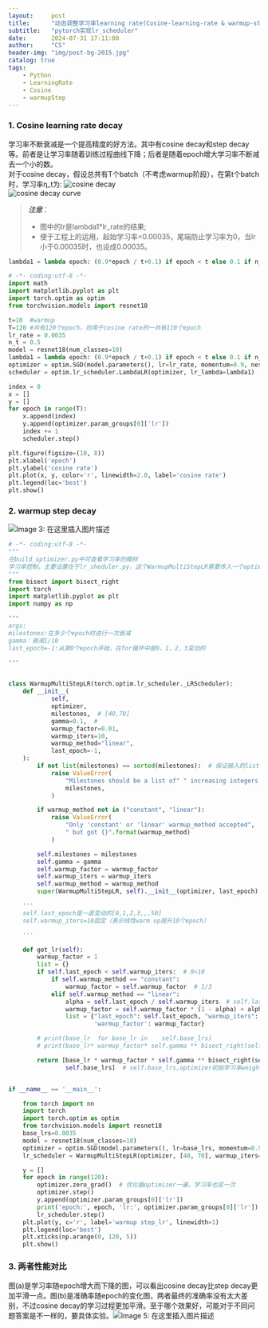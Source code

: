 ```yaml
---
layout:     post
title:      "动态调整学习率learning rate(Cosine-learning-rate & warmup-step-decay)"
subtitle:   "pytorch实现lr_scheduler"
date:       2024-07-31 17:11:00
author:     "CS"
header-img: "img/post-bg-2015.jpg"
catalog: true
tags:
    - Python
    - LearningRate
    - Cosine
    - warmupStep
---
```


### 1. Cosine learning rate decay

学习率不断衰减是一个提高精度的好方法。其中有cosine decay和step decay等。前者是让学习率随着训练过程曲线下降；后者是随着epoch增大学习率不断减去一个小的数。  
对于cosine decay，假设总共有T个batch（不考虑warmup阶段），在第t个batch时，学习率η\_t为:
![cosine decay](https://i-blog.csdnimg.cn/blog_migrate/aa9e8828f2e7696d40a0472585a7f34a.jpeg)  
![cosine decay curve](https://i-blog.csdnimg.cn/blog_migrate/a053ee6359837c0a642417ec033d1b49.png)

> ___注意___：
> - 图中的lr是lambda1\*lr\_rate的结果;
> - 便于工程上的运用，起始学习率=0.00035，尾端防止学习率为0，当lr小于0.00035时，也设成0.00035。

``` python
lambda1 = lambda epoch: (0.9*epoch / t+0.1) if epoch < t else 0.1 if n_t * (1+math.cos(math.pi*(epoch - t)/(T-t)))<0.1 else n_t * (1+math.cos(math.pi*(epoch - t)/(T-t)))
```

``` python
# -*- coding:utf-8 -*-
import math
import matplotlib.pyplot as plt
import torch.optim as optim
from torchvision.models import resnet18

t=10  #warmup
T=120 #共有120个epoch，则用于cosine rate的一共有110个epoch
lr_rate = 0.0035
n_t = 0.5
model = resnet18(num_classes=10)
lambda1 = lambda epoch: (0.9*epoch / t+0.1) if epoch < t else 0.1 if n_t * (1+math.cos(math.pi*(epoch - t)/(T-t)))<0.1 else n_t * (1+math.cos(math.pi*(epoch - t)/(T-t)))
optimizer = optim.SGD(model.parameters(), lr=lr_rate, momentum=0.9, nesterov=True)
scheduler = optim.lr_scheduler.LambdaLR(optimizer, lr_lambda=lambda1)

index = 0
x = []
y = []
for epoch in range(T):
    x.append(index)
    y.append(optimizer.param_groups[0]['lr'])
    index += 1
    scheduler.step()

plt.figure(figsize=(10, 8))
plt.xlabel('epoch')
plt.ylabel('cosine rate')
plt.plot(x, y, color='r', linewidth=2.0, label='cosine rate')
plt.legend(loc='best')
plt.show()

```

### 2. warmup step decay

![Image 3: 在这里插入图片描述](https://i-blog.csdnimg.cn/blog_migrate/f15829c8242cb21184052aaf5573ec95.png)

``` python
# -*- coding:utf-8 -*-
"""
在build_optimizer.py中可查看学习率的模样
学习率控制，主要设置在于lr_sheduler.py，这个WarmupMultiStepLR需要传入一个optimizer，目的为了获取optimizer的base_lr
"""
from bisect import bisect_right
import torch
import matplotlib.pyplot as plt
import numpy as np

"""
args:
milestones:在多少个epoch时进行一次衰减
gamma：衰减1/10
last_epoch=-1:从第0个epoch开始，在for循环中是0，1，2，3变动的

"""


class WarmupMultiStepLR(torch.optim.lr_scheduler._LRScheduler):
    def __init__(
            self,
            optimizer,
            milestones,  # [40,70]
            gamma=0.1,  #
            warmup_factor=0.01,
            warmup_iters=10,
            warmup_method="linear",
            last_epoch=-1,
    ):
        if not list(milestones) == sorted(milestones):  # 保证输入的list是按前后顺序放的
            raise ValueError(
                "Milestones should be a list of" " increasing integers. Got {}",
                milestones,
            )

        if warmup_method not in ("constant", "linear"):
            raise ValueError(
                "Only 'constant' or 'linear' warmup_method accepted",
                " but got {}".format(warmup_method)
            )

        self.milestones = milestones
        self.gamma = gamma
        self.warmup_factor = warmup_factor
        self.warmup_iters = warmup_iters
        self.warmup_method = warmup_method
        super(WarmupMultiStepLR, self).__init__(optimizer, last_epoch)

    '''
    self.last_epoch是一直变动的[0,1,2,3,,,50]
    self.warmup_iters=10固定（表示线性warm up提升10个epoch）

    '''

    def get_lr(self):
        warmup_factor = 1
        list = {}
        if self.last_epoch < self.warmup_iters:  # 0<10
            if self.warmup_method == "constant":
                warmup_factor = self.warmup_factor  # 1/3
            elif self.warmup_method == "linear":
                alpha = self.last_epoch / self.warmup_iters  # self.last_epoch是一直变动的[0,1,2,3,,,50]/10
                warmup_factor = self.warmup_factor * (1 - alpha) + alpha  # self.warmup_factor=1/3
                list = {"last_epoch": self.last_epoch, "warmup_iters": self.warmup_iters, "alpha": alpha,
                        'warmup_factor': warmup_factor}

        # print(base_lr  for base_lr in    self.base_lrs)
        # print(base_lr* warmup_factor* self.gamma ** bisect_right(self.milestones, self.last_epoch) for base_lr in self.base_lrs)

        return [base_lr * warmup_factor * self.gamma ** bisect_right(self.milestones, self.last_epoch) for base_lr in
                self.base_lrs]  # self.base_lrs,optimizer初始学习率weight_lr=0.0003，bias_lr=0.0006


if __name__ == '__main__':

    from torch import nn
    import torch
    import torch.optim as optim
    from torchvision.models import resnet18
    base_lrs=0.0035
    model = resnet18(num_classes=10)
    optimizer = optim.SGD(model.parameters(), lr=base_lrs, momentum=0.9, nesterov=True)
    lr_scheduler = WarmupMultiStepLR(optimizer, [40, 70], warmup_iters=10, )

    y = []
    for epoch in range(120):
        optimizer.zero_grad()  # 优化器optimizer一遍，学习率也变一次
        optimizer.step()
        y.append(optimizer.param_groups[0]['lr'])
        print('epoch:', epoch, 'lr:', optimizer.param_groups[0]['lr'])
        lr_scheduler.step()
    plt.plot(y, c='r', label='warmup step_lr', linewidth=1)
    plt.legend(loc='best')
    plt.xticks(np.arange(0, 120, 5))
    plt.show()

```

### 3. 两者性能对比

图(a)是学习率随epoch增大而下降的图，可以看出cosine decay比step decay更加平滑一点。图(b)是准确率随epoch的变化图，两者最终的准确率没有太大差别，不过cosine decay的学习过程更加平滑。至于哪个效果好，可能对于不同问题答案是不一样的，要具体实验。![Image 5: 在这里插入图片描述](https://i-blog.csdnimg.cn/blog_migrate/ebfa706599f4c4b467caaa7ca0615a0e.jpeg) 
